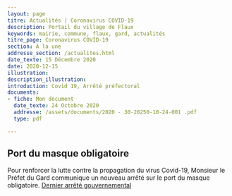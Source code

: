 ```yaml
---
layout: page
titre: Actualités | Coronavirus COVID-19
description: Portail du village de Flaux
keywords: mairie, commune, flaux, gard, actualités
titre_page: Coronavirus COVID-19
section: À la une
addresse_section: /actualites.html
date_texte: 15 Décembre 2020
date: 2020-12-15
illustration: 
description_illustration: 
introduction: Covid 19, Arrêté préfectoral
documents:
- fiche: Mon document
  date_texte: 24 Octobre 2020
  addresse: /assets/documents/2020 - 30-20250-10-24-001 .pdf
  type: pdf

---
```


## Port du masque obligatoire
Pour renforcer la lutte contre la propagation du virus Covid-19, Monsieur le Préfet du Gard communique un nouveau arrêté sur le port du masque obligatoire.
[Dernier arrêté gouvernemental](https://www.gard.gouv.fr/Actualites/COVID-19-Levee-du-confinement-et-couvre-feu) 
